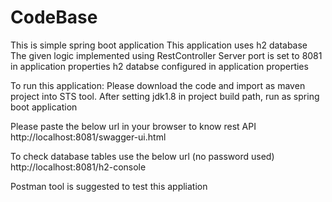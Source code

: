 # CodeBase

This is simple spring boot application
This application uses h2 database
The given logic implemented using RestController
Server port is set to 8081 in application properties
h2 databse configured in application properties

To run this application:
Please download the code and import as maven project into STS tool.
After setting jdk1.8 in project build path, run as spring boot application

Please paste the below url in your browser to know rest API
http://localhost:8081/swagger-ui.html

To check database tables use the below url (no password used)
http://localhost:8081/h2-console

Postman tool is suggested to test this appliation

